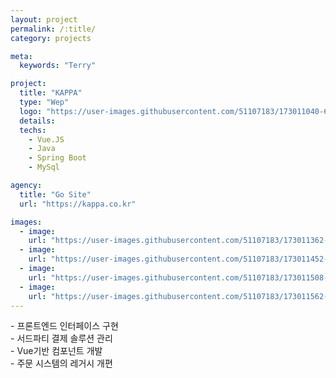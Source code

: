 ```yaml
---
layout: project
permalink: /:title/
category: projects

meta:
  keywords: "Terry"

project:
  title: "KAPPA"
  type: "Wep"
  logo: "https://user-images.githubusercontent.com/51107183/173011040-64389fdf-5a8a-43e7-9528-df4095f611b8.png"
  details:
  techs:
    - Vue.JS
    - Java
    - Spring Boot
    - MySql

agency:
  title: "Go Site"
  url: "https://kappa.co.kr"

images:
  - image:
    url: "https://user-images.githubusercontent.com/51107183/173011362-b6203009-e578-429b-a181-d29633262800.png"
  - image:
    url: "https://user-images.githubusercontent.com/51107183/173011452-4381bd16-b6e0-4f42-b634-7593743e3679.png"
  - image:
    url: "https://user-images.githubusercontent.com/51107183/173011508-8f191333-1e0b-4d90-963f-df17786dab4e.png"
  - image:
    url: "https://user-images.githubusercontent.com/51107183/173011562-da810862-638b-4d15-b007-2acb082be263.png"
---
```

<p>
- 프론트엔드 인터페이스 구현 <br>   
- 서드파티 결제 솔루션 관리   <br>
- Vue기반 컴포넌트 개발   <br>
- 주문 시스템의 레거시 개편  <br>
</p>